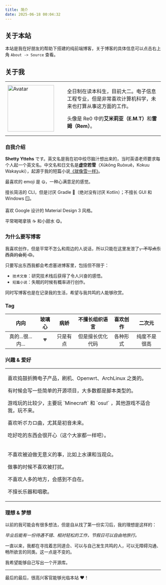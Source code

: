 ```yaml
---
title: 简介
date: 2025-06-18 00:04:32
---
```


## 关于本站

本站是我在好朋友的帮助下搭建的纯前端博客，关于博客的具体信息可以点击右上角 `About -> Source` 查看。

## 关于我

<table><tr>
  <td width="38.2%">
    <!-- Avatar -->
    <img
      src="https://avatars.githubusercontent.com/u/72240633?s=400&u=7b32b5df0b0d4fa852f579e82cf78b403fa98b67&v=4"
      width="150"
      alt="Avatar"
    />
  </td>
  <td width="61.8%">
    <!-- Introduction -->
    <p>全日制在读本科生，目前大二。电子信息工程专业，但是非常喜欢计算机科学，未来也打算从事这方面的工作。</p>
    <p>头像是 Re0 中的<strong>艾米莉亚（E.M.T）</strong>和<strong>雷姆（Rem）</strong>。</p>
  </td>
</tr></table>

### 自我介绍

**Shetty Yttehs** です。英文名是我在初中绞尽脑汁想出来的，当时英语老师要求每个人起一个英文名。中文名和日文名是**虚空若雪**（Xūkōng Ruòxuě，Kokuu Wakayuki），起源于我的短篇小说[《就像雪一样》](https://blog.shettydev.com/2025/06/16/fiction-wakayuki/#%E5%90%8E%E8%AE%B0)。

最喜欢的 emoji 是 `😋`，一种心满意足的感觉。

擅长简洁的 CLI，但是讨厌 Gradle 🐘（绝对没有讨厌 Kotlin）；不擅长 GUI 和 Windows 🪟。

喜欢 Google 设计的 Material Design 3 风格。

平常喝喝拿铁 ☕ 和小甜水 😋。

### 为什么要写博客

我喜欢创作，但是平常不怎么和周边的人说话，所以只能在这里发泄了~~，不写点东西真的会死 🙃~~。

只要写出东西我都会考虑塞进博客里，包括但不限于：

- `技术文章`：研究技术栈后获得了令人兴奋的感悟。
- `短篇小说`：失眠的时候有概率进行创作。

同时写博客也是在记录我的生活，希望与我共鸣的人能够欣赏。

### Tag

| 内向              | 玻璃心 | 病娇     | 不擅长组织语言   | 喜欢创作 | 二次元       |
|:-----------------:|:------:|:--------:|:----------------:|:--------:|:------------:|
| 真的...很...内... | 💔     | 只是有点 | 但是擅长优化代码 | 各种形式 | 纯度不是很高 |

### 兴趣 & 爱好

<table>
  <!-- Like -->
  <tr><td>
    <p>喜欢捣鼓折腾电子产品，刷机、Openwrt、ArchLinux 之类的。</p>
    <p>有时候会写一些简单的开源项目，大多数都是脚本类型的。</p>
    <p>游戏玩的比较少，主要玩 `Minecraft` 和 `osu!` ，其他游戏不适合我，玩不来。</p>
    <p>喜欢听ボカロ曲，尤其是初音未来。</p>
    <p>吃好吃的东西会很开心（这个大家都一样吧）。</p>
  </td></tr>
  <!-- Dislike -->
  <tr><td>
    <p>不喜欢被迫做无意义的事，比如上水课和当观众。</p>
    <p>做事的时候不喜欢被打扰。</p>
    <p>不喜欢人多的地方，会感到不自在。</p>
    <p>不擅长乐器和唱歌。</p>
  </td></tr>
</table>

### 理想 & 梦想

以前的我可能会有很多想法，但是自从找了第一份实习后，我的理想是这样的：

_毕业后能有一份待遇不错、相对轻松的工作，节假日可以自由地旅行。_

一直以来，我都在寻找着志同道合、可以与自己发生共鸣的人，可以无障碍沟通、畅所欲言的同类。这一点是不变的。

我希望能够自己写出一个开源库。

---

最后的最后，很高兴客官能够光临本站 ♥️！

